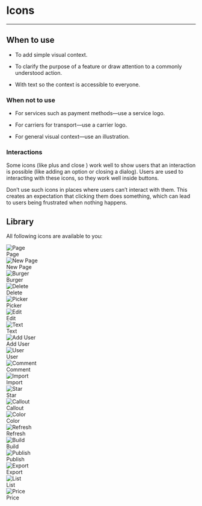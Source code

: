 
# Icons

---

## When to use

- To add simple visual context.

- To clarify the purpose of a feature or draw attention to a commonly understood action.

- With text so the context is accessible to everyone.

### When not to use

- For services such as payment methods—use a service logo.

- For carriers for transport—use a carrier logo.

- For general visual context—use an illustration.

### Interactions

Some icons (like plus and close ) work well to show users that an interaction is possible (like adding an option or closing a dialog). Users are used to interacting with these icons, so they work well inside buttons.

Don’t use such icons in places where users can’t interact with them. This creates an expectation that clicking them does something, which can lead to users being frustrated when nothing happens.

## Library

All following icons are available to you:

  
![Page](https://studio-assets.supernova.io/design-systems/18526/90fe1636-1155-49b9-9bed-0dd0352bce8b.png)  
Page  
![New Page](https://studio-assets.supernova.io/design-systems/18526/4681fa05-a2c8-474c-ac4f-c2b52bd19d27.png)  
New Page  
![Burger](https://studio-assets.supernova.io/design-systems/18526/3cbc7a98-2173-418d-9dbe-b424cfd95258.png)  
Burger  
![Delete](https://studio-assets.supernova.io/design-systems/18526/6a275400-104e-4f84-993a-18a7a00dae88.png)  
Delete  
![Picker](https://studio-assets.supernova.io/design-systems/18526/0708abfb-716c-4eae-ae8c-58ab2ff8bebd.png)  
Picker  
![Edit](https://studio-assets.supernova.io/design-systems/18526/aa142fbf-5a89-44ec-b9bf-e298485fa144.png)  
Edit  
![Text](https://studio-assets.supernova.io/design-systems/18526/e1402f69-c165-45bb-ad35-42be0d175400.png)  
Text  
![Add User](https://studio-assets.supernova.io/design-systems/18526/6faaaf9b-9b24-4725-9c2a-9882e4506cc3.png)  
Add User  
![User](https://studio-assets.supernova.io/design-systems/18526/3601183b-32d5-45d0-a98f-8945048849aa.png)  
User  
![Comment](https://studio-assets.supernova.io/design-systems/18526/e70d59aa-6fbd-4e8a-8d8f-9b64e0f21f74.png)  
Comment  
![Import](https://studio-assets.supernova.io/design-systems/18526/48dd9d7d-e35e-4655-aa89-975d9f8ff533.png)  
Import  
![Star](https://studio-assets.supernova.io/design-systems/18526/195a7e9f-f3f7-4a69-a394-dcbdb997ff29.png)  
Star  
![Callout](https://studio-assets.supernova.io/design-systems/18526/32566519-39a1-4fe5-8afc-02aefcbf1844.png)  
Callout  
![Color](https://studio-assets.supernova.io/design-systems/18526/d96e7c70-7ccc-46e0-8264-2ad3303b8ed6.png)  
Color  
![Refresh](https://studio-assets.supernova.io/design-systems/18526/32e90bc8-d1f8-496c-8168-d344cbdad11c.png)  
Refresh  
![Build](https://studio-assets.supernova.io/design-systems/18526/af2c7d70-fdd0-486c-b5a3-272aa9908b19.png)  
Build  
![Publish](https://studio-assets.supernova.io/design-systems/18526/4cf12d5c-c733-49f2-a629-d442f3612d8c.png)  
Publish  
![Export](https://studio-assets.supernova.io/design-systems/18526/68b87f6a-1ccb-432f-b7db-7c94ec9c7d68.png)  
Export  
![List](https://studio-assets.supernova.io/design-systems/18526/62e15a69-4a43-4ae6-aa8b-f9104cb0b46d.png)  
List  
![Price](https://studio-assets.supernova.io/design-systems/18526/472af789-8d2b-4ece-a025-76c20aff0a0e.png)  
Price  
